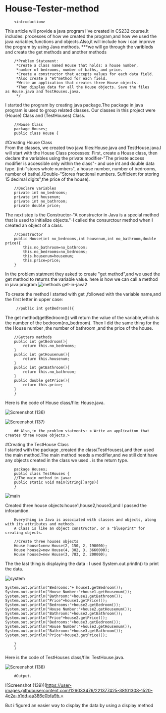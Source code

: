 # House-Tester-method

        <introduction>
        
This article will provide a java program I've created in  CS232 course.It includes: processes of how we created the program,and how we used the java variables,functions and objects.Also,it will include how i can improve the program by using Java methods. ***we will go through the varibleds and create the get methods and another methods
        
        
        /*Problem Statement:
         *Create a class named House that holds: a house number,
         *number of bedrooms, number of baths, and price.
         *Create a constructor that accepts values for each data field. 
         *Also create a "et"method for each field. 
         *Write an application that creates three House objects.
         *Then display data for all the House objects. Save the files as House.java and TestHouses.java.
         */

    
I started the program by creating java package.The package in java program is used to group related classes. Our classes in this project were (House) Class and (TestHouses) Class.   

        //House Class
        package Houses; 
        public class House {

 #Creating House Class       
From the classes, we created two java files:House.java and TestHouse.java.I will start with the House Class processes: First, create a House class, then declare the variables using the private modifier-"The private access modifier is accessible only within the class"- and use int and double data type. (int-"stores whole numbers", a house number, number of bedrooms, number of baths).(Double-"Stores fractional numbers. Sufficient for storing 15 decimal digits",the price of the house).

        //Declare variables
        private int no_bedrooms;
        private int housenum;
        private int no_bathroom;
        private double price;


The next step is the Constructor-"A constructor in Java is a special method that is used to initialize objects."-I called the consurctour method when I created an object of a class.

        //Constructor
        public House(int no_bedrooms,int housenum,int no_bathroom,double price){
            this.no_bathroom=no_bathroom;
            this.no_bedrooms=no_bedrooms;
            this.housenum=housenum;
            this.price=price;
        }

In the problem statment they asked to create "get method",and we used the get method to returns the variable value.
        here is how we can call a method in java program
![methods get-in-java2](https://user-images.githubusercontent.com/126033476/221368432-5d0dfcda-788a-405d-b1a3-3e0850dbf41e.png)

<Here is what I did>
To create the method I started with get ,followed with the variable name,and the first letter in upper case:

         //public int getBedroom(){
The get method(getBedroom()) will return the value of the variable,which is the number of the bedroom(no_bedroom).
Then I did the same thing for the the House number ,the number of bathroom ,and the price of the house.    
        
        
        //Getters methods
        public int getBedroom(){
            return this.no_bedrooms;
        }
        public int getHousenum(){
            return this.housenum;
        }
        public int getBathroom(){
            return this.no_bathroom;
        }
        public double getPrice(){
            return this.price;
        }
        }


Here is the code of House class/file: House.java.

![Screenshot (136)](https://user-images.githubusercontent.com/126033476/221367055-7b9f2dbb-c545-4d45-96c0-1e1f3cbd47bb.png)

![Screenshot (137)](https://user-images.githubusercontent.com/126033476/221367063-9babf361-70fc-4d44-9fe3-c7616aac7dc4.png)
        
       

        ## Also,in the problem statments: < Write an application that creates three House objects.>
        
#Creating the TestHouse Class      
I started with the package ,created the class(TestHouses),and then used the main method.The main method needs a <public> modifier,and we still dont have any objects created in the class  we used <static>.<void> is the return type.
        
        package Houses;
        public class TestHouses {
        //The main method in java: 
        public static void main(String[]args){
        }
        
![main](https://user-images.githubusercontent.com/126033476/221374513-f59faf59-f0d4-4ec6-85f7-2d6dfcb6a52d.jpg)

Created three house objects:house1,house2,house3,and I passed the inforamtion.

        Everything in Java is associated with classes and objects, along with its attributes and methods. 
        A Class is like an object constructor, or a "blueprint" for creating objects.

        //Create three houses objects
        House house1=new House(2, 150, 2, 190000);
        House house2=new House(4, 302, 3, 3660000);
        House house3=new House(3, 783, 2, 200000);

The the last thing is displaying the data :
I used System.out.println() to print the data.

![system](https://user-images.githubusercontent.com/126033476/221377249-5ad890d2-d0ed-408b-8c95-87821bb6530c.png)


        
    System.out.println("Bedrooms:"+ house1.getBedroom());
    System.out.println("House Number:"+house1.getHousenum());
    System.out.println("Bathroom:"+house1.getBathroom());
    System.out.println("Price"+house1.getPrice());
    System.out.println("Bedrooms:"+house2.getBedroom());
    System.out.println("House Number:"+house2.getHousenum());
    System.out.println("Bathroom:"+house2.getBathroom());
    System.out.println("Price"+house2.getPrice());
    System.out.println("Bedrooms:"+house3.getBedroom());
    System.out.println("House Number:"+house3.getHousenum());
    System.out.println("Bathroom:"+house3.getBathroom());
    System.out.println("Price"+house3.getPrice());
    
        }
        }
        
        
Here is the code of TestHouses class/file: TestHouse.java.

![Screenshot (138)](https://user-images.githubusercontent.com/126033476/221377035-3f7b8f4d-c37e-4d2e-8e30-389d85a25ea4.png)

        #Output.
        
![Screenshot (139)](https://user-images.githubusercontent.com/126033476/221377425-38f01308-1520-4c2a-b1dd-aa386e0bfa9b.=


But i figured an easier way to display the data by using a display method






